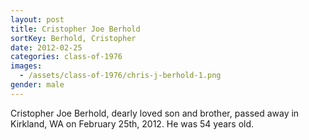 ```yaml
---
layout: post
title: Cristopher Joe Berhold
sortKey: Berhold, Cristopher
date: 2012-02-25
categories: class-of-1976
images:
  - /assets/class-of-1976/chris-j-berhold-1.png
gender: male
---
```

Cristopher Joe Berhold, dearly loved son and brother, passed away in Kirkland, WA on February 25th, 2012.  He was 54 years old.
